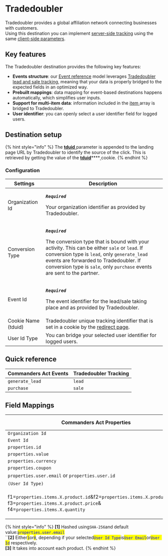 # Tradedoubler

Tradedoubler provides a global affiliation network connecting businesses with customers.\
Using this destination you can implement [server-side tracking](https://dev.tradedoubler.com/tracking/advertiser/) using the same [client-side parameters](https://dev.tradedoubler.com/tracking/advertiser/#Pixel).

## Key features

The Tradedoubler destination provides the following key features:

* **Events structure**: our [Event reference](https://community.commandersact.com/platform-x/developers/tracking/events-reference) model leverages [Tradedoubler lead and sale tracking](https://dev.tradedoubler.com/tracking/advertiser/#Pixel), meaning that your data is properly bridged to the expected fields in an optimized way.
* **Prebuilt mappings**: data mapping for event-based destinations happens automatically, which simplifies user inputs.
* **Support for multi-item data**: information included in the [item ](https://community.commandersact.com/platform-x/developers/tracking/events-reference#item)array is bridged to Tradedoubler.
* **User identifier**: you can openly select a user identifier field for logged users.

## Destination setup

{% hint style="info" %}
The [**tduid** ](https://dev.tradedoubler.com/tracking/advertiser/#Pixel)parameter is appended to the landing page URL by Tradedoubler to identify the source of the click. This is retrieved by getting the value of the [**tduid**](https://dev.tradedoubler.com/tracking/advertiser/#Pixel)****[ ](https://wiki.awin.com/index.php/Advertiser\_Tracking\_Guide/Conversion\_Pixel\_Only\_Tracking#Server\_To\_Server\_.28S2S.29)cookie.
{% endhint %}

### Configuration

| Settings            | Description                                                                                                                                                                                                                                                                                                                                                                                      |
| ------------------- | ------------------------------------------------------------------------------------------------------------------------------------------------------------------------------------------------------------------------------------------------------------------------------------------------------------------------------------------------------------------------------------------------ |
| Organization Id     | <p><em><strong><code>Required</code></strong></em></p><p>Your organization identifier as provided by Tradedoubler.</p>                                                                                                                                                                                                                                                                           |
| Conversion Type     | <p><em><strong><code>Required</code></strong></em></p><p>The conversion type that is bound with your activity. This can be either <code>sale</code> or <code>lead</code>. If conversion type is <code>lead</code>, only <code>generate_lead</code> events are forwarded to Tradedoubler. If conversion type is <code>sale</code>, only <code>purchase</code> events are sent to the partner.</p> |
| Event Id            | <p><em><strong><code>Required</code></strong></em></p><p>The event identifier for the lead/sale taking place and as provided by Tradedoubler.</p>                                                                                                                                                                                                                                                |
| Cookie Name (tduid) | Tradedoubler unique tracking identifier that is set in a cookie by the [redirect page](https://dev.tradedoubler.com/tracking/advertiser/#Pixel\_Redirect).                                                                                                                                                                                                                                       |
| User Id Type        | You can bridge your selected user identifier for logged users.                                                                                                                                                                                                                                                                                                                                   |

## Quick reference

| Commanders Act Events | Tradedoubler Tracking |
| --------------------- | --------------------- |
| `generate_lead`       | `lead`                |
| `purchase`            | `sale`                |

## Field Mappings

| Commanders Act Properties                                                                                                                                                                                                  | Tradedoubler Properties |
| -------------------------------------------------------------------------------------------------------------------------------------------------------------------------------------------------------------------------- | ----------------------- |
| `Organization Id`                                                                                                                                                                                                          | `organization`          |
| `Event Id`                                                                                                                                                                                                                 | `event`                 |
| `properties.id`                                                                                                                                                                                                            | `orderNumber`           |
| `properties.value`                                                                                                                                                                                                         | `orderValue`            |
| `properties.currency`                                                                                                                                                                                                      | `currency`              |
| `properties.coupon`                                                                                                                                                                                                        | `voucher`               |
| `properties.user.email` or `properties.user.id`                                                                                                                                                                            | `extid` **\[1]**        |
| `(User Id Type)`                                                                                                                                                                                                           | `exttype` **\[2]**      |
| <p>f1=<code>properties.items.X.product.id</code>&#x26;f2=<code>properties.items.X.product.name</code>&#x26;<br>f3=<code>properties.items.X.product.price</code>&#x26;<br>f4=<code>properties.items.X.quantity</code> |</p> | `reportInfo` **\[3]**   |

{% hint style="info" %}
**\[1]** Hashed using`SHA-256`and default value:<mark style="color:blue;">`properties.user.email`</mark>\
``**\[2]** Either<mark style="color:blue;">`1`</mark>or<mark style="color:blue;">`0`</mark>, <mark style="color:blue;"></mark> depending if your selected<mark style="color:blue;">`User Id Type`</mark>is<mark style="color:blue;">`User Email`</mark>or<mark style="color:blue;">`User Id`</mark> respectively.\
**\[3]** It takes into account each product.
{% endhint %}
